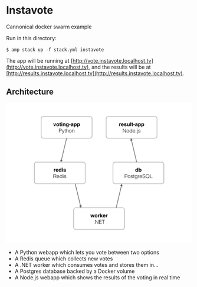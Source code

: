 Instavote
=========

Cannonical docker swarm example

Run in this directory:

    $ amp stack up -f stack.yml instavote

The app will be running at [http://vote.instavote.localhost.tv](http://vote.instavote.localhost.tv), and the results will be at [http://results.instavote.localhost.tv](http://results.instavote.localhost.tv).

Architecture
-----

![Architecture diagram](architecture.png)

* A Python webapp which lets you vote between two options
* A Redis queue which collects new votes
* A .NET worker which consumes votes and stores them in…
* A Postgres database backed by a Docker volume
* A Node.js webapp which shows the results of the voting in real time

